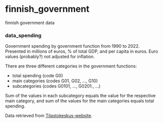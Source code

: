 # finnish_government
finnish government data

### data_spending
Government spending by government function from 1990 to 2022. 
Presented in millions of euros, % of total GDP, and per capita in euros. Euro values (probably?) not adjusted for inflation. 

There are three different categories in the government functions: 
 - total spending (code G0)
 - main categories (codes G01, G02, ..., G10)
 - subcategories (codes G0101, ..., G0201., ...)

Sum of the values in each subcategory equals the value for the 
respective main category, and sum of the values for the main categories 
equals total spending.

Data retrieved from [Tilastokeskus-website](https://pxdata.stat.fi/PxWeb/pxweb/fi/StatFin/StatFin__jmete/statfin_jmete_pxt_12a6.px/).

